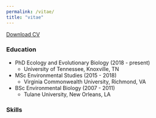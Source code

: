 ```yaml
---
permalink: /vitae/
title: "vitae"
---
```


[Download CV](https://github.com/woodstaylor/CV/raw/main/woodsTaylor_CV.pdf)


<h3><i class="fas fa-fw fa-graduation-cap"></i> Education </h3>
<ul>
<li> PhD Ecology and Evolutionary Biology (2018 - present) 
<ul>
<li> University of Tennessee, Knoxville, TN </li>
</ul>
</li>
<li> MSc Environmental Studies (2015 - 2018) 
<ul>
<li> Virginia Commonwealth University, Richmond, VA </li> 
</ul>
</li>
<li> BSc Environmental Biology (2007 - 2011) 
<ul>
<li> Tulane University, New Orleans, LA </li> 
</ul>
</li> 
</ul>

<h3><i class="fas fa-fw fa-laptop-code"></i> Skills </h3>
<i class="fab fa-fw fa-r-project"><i class="fab fa-fw fa-python"><i class="fab fa-fw fa-markdown">